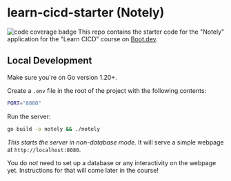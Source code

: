 # learn-cicd-starter (Notely)
![code coverage badge](https://github.com/alexschw/learn-cicd-starter/actions/workflows/ci.yml/badge.svg)
This repo contains the starter code for the "Notely" application for the "Learn CICD" course on [Boot.dev](https://boot.dev).

## Local Development

Make sure you're on Go version 1.20+.

Create a `.env` file in the root of the project with the following contents:

```bash
PORT="8080"
```

Run the server:

```bash
go build -o notely && ./notely
```

*This starts the server in non-database mode.*
It will serve a simple webpage at `http://localhost:8080`.

You do *not* need to set up a database or any interactivity on the webpage yet.
Instructions for that will come later in the course!

